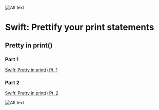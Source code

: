 ![Alt text](https://cdn-images-1.medium.com/max/1600/1*_ugFObrNNQh1Zj5m-tihZg.png)

# Swift: Prettify your print statements 
## Pretty in print()

### Part 1
[Swift: Pretty in print() Pt. 1](https://medium.com/p/64832bb7fafa/)

### Part 2
[Swift: Pretty in print() Pt. 2](https://medium.com/p/64832bb7fafa/)

![Alt text](https://cdn-images-1.medium.com/max/1600/1*jg0ZyJOF0qzttmjl24hLgw.jpeg)